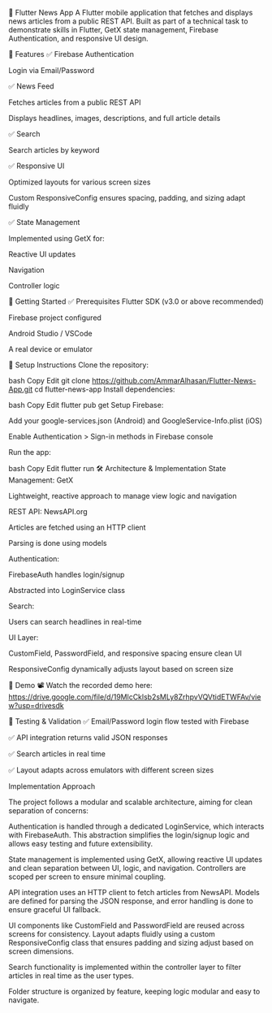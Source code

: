 
📰 Flutter News App
A Flutter mobile application that fetches and displays news articles from a public REST API. Built as part of a technical task to demonstrate skills in Flutter, GetX state management, Firebase Authentication, and responsive UI design.

📲 Features
✅ Firebase Authentication

Login via Email/Password


✅ News Feed

Fetches articles from a public REST API

Displays headlines, images, descriptions, and full article details

✅ Search

Search articles by keyword

✅ Responsive UI

Optimized layouts for various screen sizes

Custom ResponsiveConfig ensures spacing, padding, and sizing adapt fluidly

✅ State Management

Implemented using GetX for:

Reactive UI updates

Navigation

Controller logic

🚀 Getting Started
✅ Prerequisites
Flutter SDK (v3.0 or above recommended)

Firebase project configured

Android Studio / VSCode

A real device or emulator

🔧 Setup Instructions
Clone the repository:

bash
Copy
Edit
git clone https://github.com/AmmarAlhasan/Flutter-News-App.git
cd flutter-news-app
Install dependencies:

bash
Copy
Edit
flutter pub get
Setup Firebase:

Add your google-services.json (Android) and GoogleService-Info.plist (iOS)

Enable Authentication > Sign-in methods in Firebase console

Run the app:

bash
Copy
Edit
flutter run
🛠 Architecture & Implementation
State Management: GetX

Lightweight, reactive approach to manage view logic and navigation

REST API: NewsAPI.org

Articles are fetched using an HTTP client

Parsing is done using models

Authentication:

FirebaseAuth handles login/signup

Abstracted into LoginService class

Search:

Users can search headlines in real-time

UI Layer:

CustomField, PasswordField, and responsive spacing ensure clean UI

ResponsiveConfig dynamically adjusts layout based on screen size

🎥 Demo
📽 Watch the recorded demo here: https://drive.google.com/file/d/19MlcCklsb2sMLy8ZrhpvVQVtidETWFAv/view?usp=drivesdk


🧪 Testing & Validation
✅ Email/Password login flow tested with Firebase

✅ API integration returns valid JSON responses

✅ Search articles in real time

✅ Layout adapts across emulators with different screen sizes





Implementation Approach

The project follows a modular and scalable architecture, aiming for clean separation of concerns:

Authentication is handled through a dedicated LoginService, which interacts with FirebaseAuth. This abstraction simplifies the login/signup logic and allows easy testing and future extensibility.

State management is implemented using GetX, allowing reactive UI updates and clean separation between UI, logic, and navigation. Controllers are scoped per screen to ensure minimal coupling.

API integration uses an HTTP client to fetch articles from NewsAPI. Models are defined for parsing the JSON response, and error handling is done to ensure graceful UI fallback.

UI components like CustomField and PasswordField are reused across screens for consistency. Layout adapts fluidly using a custom ResponsiveConfig class that ensures padding and sizing adjust based on screen dimensions.

Search functionality is implemented within the controller layer to filter articles in real time as the user types.

Folder structure is organized by feature, keeping logic modular and easy to navigate.